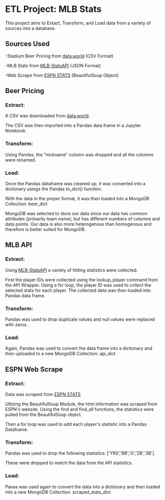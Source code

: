# ETL Project: MLB Stats
This project aims to Extact, Transform, and Load data from a variety of sources into a database.

## Sources Used
-Stadium Beer Pricing from [data.world](https://data.world/makeovermonday/2018w43-what-will-a-beer-cost-you-at-every-major-league-ba) (CSV Format)

-MLB Stats from [MLB-StatsAPI](https://github.com/toddrob99/MLB-StatsAPI/wiki.) (JSON Format)

-Web Scrape from [ESPN STATS](http://www.espn.com/mlb/history/leaders/_/breakdown/season/year/2018) (BeautifulSoup Object)

## Beer Pricing

### Extract:

A CSV was downloaded from [data.world](https://data.world/makeovermonday/2018w43-what-will-a-beer-cost-you-at-every-major-league-ba). 

The CSV was then imported into a Pandas data frame in a Jupyter Notebook.

### Transform:

Using Pandas, the "nickname" column was dropped and all the columns were renamed.

### Load:

Once the Pandas dataframe was cleaned up, it was converted into a dictionary usings the Pandas to_dict() function. 

With the data in the proper format, it was then loaded into a MongoDB Collection: beer_dict

MongoDB was selected to store our data since our data has common attributes (primarily team name), but has different numbers of columns and data points. Our data is also more heterogenous than homogenous and therefore is better suited for MongoDB.

## MLB API

### Extract:

Using [MLB-StatsAPI](https://github.com/toddrob99/MLB-StatsAPI/wiki.) a variety of hitting statistics were collected.

First the player IDs were collected using the lookup_player command from the API Wrapper. Using a for loop, the player ID was used to collect the selected stats for each player. The collected data was then loaded into  Pandas data frame. 

### Transform:

Pandas was used to drop duplicate values and null values were replaced with zeros.

### Load:

Again, Pandas was used to convert the data frame into a dictionary and then uploaded to a new MongoDB Collection: api_dict

## ESPN Web Scrape

### Extract:

Data was scraped from [ESPN STATS](http://www.espn.com/mlb/history/leaders/_/breakdown/season/year/2018)


Utlizing the BeautifulSoup Module, the html information was scraped from ESPN's website. Using the find and find_all functions, the statistics were pulled from the BeautifulSoup object.

Then a for loop was used to add each player's statistic into a Pandas Dataframe.

### Transform:

Pandas was used to drop the following statistics: ['YRS','BB','G','2B','3B'].

These were dropped to match the data from the API statistics.

### Load:

Panas was used again to convert the data into a dictionary and then loaded into a new MongoDB Collection: scraped_stats_dict